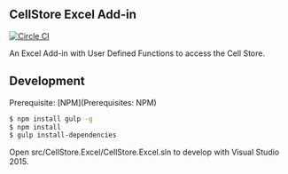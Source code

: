 ## CellStore Excel Add-in
[![Circle CI](https://circleci.com/gh/28msec/cellstore-excel.svg?style=svg)](https://circleci.com/gh/28msec/cellstore-excel)

An Excel Add-in with User Defined Functions to access the Cell Store.

## Development
Prerequisite: [NPM](Prerequisites: NPM)

```bash
$ npm install gulp -g
$ npm install
$ gulp install-dependencies
```

Open src/CellStore.Excel/CellStore.Excel.sln to develop with Visual Studio 2015.